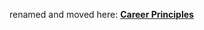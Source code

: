 renamed and moved here: **[Career Principles](https://github.com/threddyrex/docs/blob/main/career-principles.md)**
